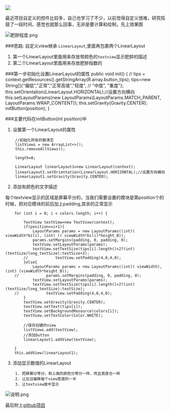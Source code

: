 [![](https://jitpack.io/v/gujingjing/buttonView.svg)](https://jitpack.io/#gujingjing/buttonView)

最近项目自定义的控件比较多，自己也学习了不少，以前觉得自定义很难，研究捣鼓了一段时间，感觉也就那么回事，无非是要计算和绘制，先上效果图


![肥胖程度.png](http://upload-images.jianshu.io/upload_images/1387450-e79c6af604aef868.png?imageMogr2/auto-orient/strip%7CimageView2/2/w/1240)


###思路:
自定义view继承 <code>LinearLayout</code>,里面再包裹两个LinearLayout
1. 第一个LinearLayout里面用来存放带颜色的<code>textview</code>显示肥胖的描述
2. 第二个LinearLayout里面用来存放肥胖指数的


###第一步初始化设置LinearLayout的属性
         public void init() {
          //        tips = context.getResources().getStringArray(R.array.button_tips);
        tips=new String[]{"偏低","正常","正常高值","轻度",
        //                "中度",
                "重度"};
        this.setOrientation(LinearLayout.HORIZONTAL);//设置方向横向
        this.setLayoutParams(new LayoutParams(LayoutParams.MATCH_PARENT, LayoutParams.WRAP_CONTENT));
        this.setGravity(Gravity.CENTER);
        initButton(position);
        }

###主要代码在initButton(int position)中
1. 设置第一个LinearLayout的属性

        //初始化所有的都清空
        listViews = new ArrayList<>();
        this.removeAllViews();

        length=0;

        LinearLayout linearLayout1=new LinearLayout(context);
        linearLayout1.setOrientation(LinearLayout.HORIZONTAL);//设置方向横向
        linearLayout1.setGravity(Gravity.CENTER);


2. 添加有颜色的文字描述
   
  每个textview显示的区域是屏幕平分的，当我们需要设置的模块是第position个的时候，把对应模块的前后加上padding,其余的正常显示

        for (int i = 0; i < colors.length; i++) {

            TextView textView=new TextView(context);
            if(position==i+1){
                LayoutParams params = new LayoutParams((int)( viewWidth*bili), (int) (( viewWidth*bili)*height_B));
                params.setMargins(padding, 0, padding, 0);
                textView.setLayoutParams(params);
                textView.setTextSize(tips[i].length()>2?(int)(textSize/long_textSize):textSize+2);
            //            textView.setPadding(4,0,4,0);
            }else{
                LayoutParams params = new LayoutParams((int)( viewWidth), (int) (viewWidth*height_B));
        //            params.setMargins(padding, 0, padding, 0);
                textView.setLayoutParams(params);
                textView.setTextSize(tips[i].length()>2?(int)(textSize/long_textSize):textSize);
        //            textView.setPadding(4,0,4,0);
            }
            textView.setGravity(Gravity.CENTER);
            textView.setText(tips[i]);
            textView.setBackgroundResource(colors[i]);
            textView.setTextColor(Color.WHITE);

            //保存创建的view
            listViews.add(textView);
            //添加button
            linearLayout1.addView(textView);

        }
        this.addView(linearLayout1);


3. 添加显示数值的LinearLayout

        1. 把屏幕分等分，和上面的颜色分等分一样，而且宽度也一样
        2. 让左边偏移每个view宽度的一半
        3. 让textview居中显示



![说明.png](http://upload-images.jianshu.io/upload_images/1387450-b2d57e8d5f1a593b.png?imageMogr2/auto-orient/strip%7CimageView2/2/w/1240)


最后附上[github项目](https://github.com/gujingjing/buttonView.git)
